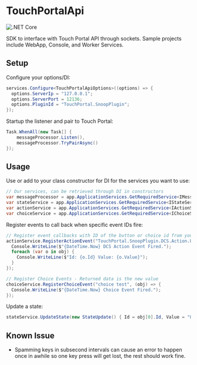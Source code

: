 # TouchPortalApi

![.NET Core](https://github.com/tlewis17/TouchPortalAPI/workflows/.NET%20Core/badge.svg?branch=master)

SDK to interface with Touch Portal API through sockets.
Sample projects include WebApp, Console, and Worker Services.

## Setup

Configure your options/DI:
``` csharp
services.Configure<TouchPortalApiOptions>((options) => {
  options.ServerIp = "127.0.0.1";
  options.ServerPort = 12136;
  options.PluginId = "TouchPortal.SnoopPlugin";
});
```

Startup the listener and pair to Touch Portal:
```csharp
Task.WhenAll(new Task[] {
    messageProcessor.Listen(),
    messageProcessor.TryPairAsync()
});
```

## Usage

Use or add to your class constructor for DI for the services you want to use:
``` csharp
// Our services, can be retrieved through DI in constructors
var messageProcessor = app.ApplicationServices.GetRequiredService<IMessageProcessor>();
var stateService = app.ApplicationServices.GetRequiredService<IStateService>();
var actionService = app.ApplicationServices.GetRequiredService<IActionService>();
var choiceService = app.ApplicationServices.GetRequiredService<IChoiceService>();
```

Register events to call back when specific event IDs fire:
``` csharp
// Register event callbacks with ID of the button or choice id from your plugin, returned data is a list of action IDs and values from your plugin
actionService.RegisterActionEvent("TouchPortal.SnoopPlugin.DCS.Action.UFC.Keypad", async (obj) => {
  Console.WriteLine($"{DateTime.Now} DCS Action Event Fired.");
  foreach (var o in obj) {
    Console.WriteLine($"Id: {o.Id} Value: {o.Value}");
  }
});

// Register Choice Events - Returned data is the new value
choiceService.RegisterChoiceEvent("choice test", (obj) => {
  Console.WriteLine($"{DateTime.Now} Choice Event Fired.");
});
```

Update a state:
``` csharp
stateService.UpdateState(new StateUpdate() { Id = obj[0].Id, Value = "Off" });
```

## Known Issue
* Spamming keys in subsecond intervals can cause an error to happen once in awhile so one key press will get lost, the rest should work fine. 
